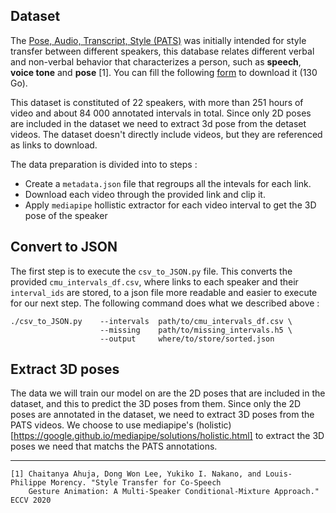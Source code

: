 ## Dataset

The [Pose, Audio, Transcript, Style (PATS)](https://chahuja.com/pats/) was initially intended for style transfer between different speakers, this database relates different verbal and non-verbal behavior that characterizes a person, such as __speech__, __voice tone__ and __pose__ [1]. You can fill the following [form](https://chahuja.com/pats/download.html) to download it (130 Go).


This dataset is constituted of 22 speakers, with more than 251 hours of video and about 84 000 annotated intervals in total. Since only 2D poses are included in the dataset we need to extract 3d pose from the detaset videos. The dataset doesn't directly include videos, but they are referenced as  links to download.

The data preparation is divided into to steps :
 - Create a `metadata.json` file that regroups all the intevals for each link.
 - Download each video through the provided link and clip it.
 - Apply `mediapipe` hollistic extractor for each video interval to get the 3D pose of the speaker
 
 
 ## Convert to JSON
The first step is to execute the `csv_to_JSON.py` file. This converts the provided `cmu_intervals_df.csv`, where links to each speaker and their `interval_ids` are stored, to a json file more readable and easier to execute for our next step. The following command does what we described above :
```
./csv_to_JSON.py    --intervals  path/to/cmu_intervals_df.csv \
                    --missing    path/to/missing_intervals.h5 \
                    --output     where/to/store/sorted.json
```

## Extract 3D poses

The data we will train our model on are the 2D poses that are included in the dataset, and this to predict the 3D poses from them. Since only the 2D poses are annotated in the dataset, we need to extract 3D poses from the PATS videos. We choose to use mediapipe's (holistic)[https://google.github.io/mediapipe/solutions/holistic.html] to extract the 3D poses we need that matchs the PATS annotations. 


---
```
[1] Chaitanya Ahuja, Dong Won Lee, Yukiko I. Nakano, and Louis-Philippe Morency. "Style Transfer for Co-Speech 
    Gesture Animation: A Multi-Speaker Conditional-Mixture Approach." ECCV 2020
```
